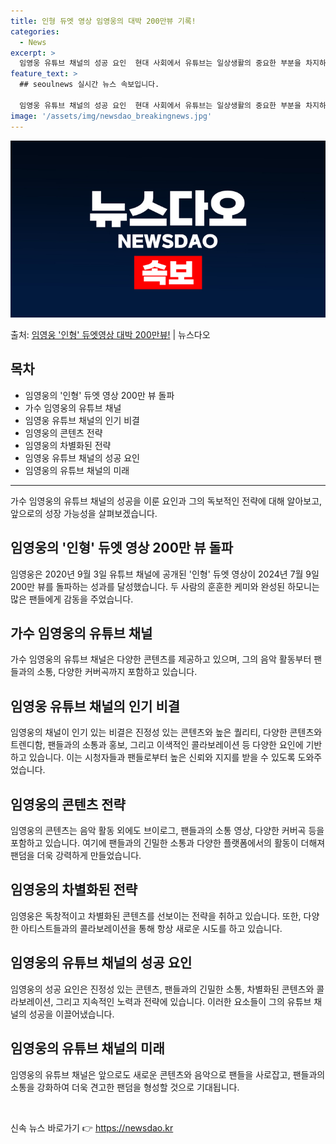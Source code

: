 ```yaml
---
title: 인형 듀엣 영상 임영웅의 대박 200만뷰 기록!
categories:
  - News
excerpt: >
  임영웅 유튜브 채널의 성공 요인  현대 사회에서 유튜브는 일상생활의 중요한 부분을 차지하며, 수많은 크리에이…
feature_text: >
  ## seoulnews 실시간 뉴스 속보입니다.

  임영웅 유튜브 채널의 성공 요인  현대 사회에서 유튜브는 일상생활의 중요한 부분을 차지하며, 수많은 크리에이…
image: '/assets/img/newsdao_breakingnews.jpg'
---
```


![뉴스다오 속보](/assets/img/newsdao_breakingnews.jpg)

<p>출처: <a href="https://newsdao.kr/4711" rel="dofollow">임영웅 '인형' 듀엣영상 대박 200만뷰!</a> | 뉴스다오</p>

<h2 data-ke-size="size26">목차</h2>
<ul>
    <li>임영웅의 '인형' 듀엣 영상 200만 뷰 돌파</li>
    <li>가수 임영웅의 유튜브 채널</li>
    <li>임영웅 유튜브 채널의 인기 비결</li>
    <li>임영웅의 콘텐츠 전략</li>
    <li>임영웅의 차별화된 전략</li>
    <li>임영웅 유튜브 채널의 성공 요인</li>
    <li>임영웅의 유튜브 채널의 미래</li>
</ul>
<hr>

가수 임영웅의 유튜브 채널의 성공을 이룬 요인과 그의 독보적인 전략에 대해 알아보고, 앞으로의 성장 가능성을 살펴보겠습니다.

<h2 data-ke-size="size26">임영웅의 '인형' 듀엣 영상 200만 뷰 돌파</h2>
임영웅은 2020년 9월 3일 유튜브 채널에 공개된 '인형' 듀엣 영상이 2024년 7월 9일 200만 뷰를 돌파하는 성과를 달성했습니다. 두 사람의 훈훈한 케미와 완성된 하모니는 많은 팬들에게 감동을 주었습니다.

<h2 data-ke-size="size26">가수 임영웅의 유튜브 채널</h2>
가수 임영웅의 유튜브 채널은 다양한 콘텐츠를 제공하고 있으며, 그의 음악 활동부터 팬들과의 소통, 다양한 커버곡까지 포함하고 있습니다.

<h2 data-ke-size="size26">임영웅 유튜브 채널의 인기 비결</h2>
임영웅의 채널이 인기 있는 비결은 진정성 있는 콘텐츠와 높은 퀄리티, 다양한 콘텐츠와 트렌디함, 팬들과의 소통과 홍보, 그리고 이색적인 콜라보레이션 등 다양한 요인에 기반하고 있습니다. 이는 시청자들과 팬들로부터 높은 신뢰와 지지를 받을 수 있도록 도와주었습니다.

<h2 data-ke-size="size26">임영웅의 콘텐츠 전략</h2>
임영웅의 콘텐츠는 음악 활동 외에도 브이로그, 팬들과의 소통 영상, 다양한 커버곡 등을 포함하고 있습니다. 여기에 팬들과의 긴밀한 소통과 다양한 플랫폼에서의 활동이 더해져 팬덤을 더욱 강력하게 만들었습니다.

<h2 data-ke-size="size26">임영웅의 차별화된 전략</h2>
임영웅은 독창적이고 차별화된 콘텐츠를 선보이는 전략을 취하고 있습니다. 또한, 다양한 아티스트들과의 콜라보레이션을 통해 항상 새로운 시도를 하고 있습니다.

<h2 data-ke-size="size26">임영웅의 유튜브 채널의 성공 요인</h2>
임영웅의 성공 요인은 진정성 있는 콘텐츠, 팬들과의 긴밀한 소통, 차별화된 콘텐츠와 콜라보레이션, 그리고 지속적인 노력과 전략에 있습니다. 이러한 요소들이 그의 유튜브 채널의 성공을 이끌어냈습니다.

<h2 data-ke-size="size26">임영웅의 유튜브 채널의 미래</h2>
임영웅의 유튜브 채널은 앞으로도 새로운 콘텐츠와 음악으로 팬들을 사로잡고, 팬들과의 소통을 강화하여 더욱 견고한 팬덤을 형성할 것으로 기대됩니다.

<p data-ke-size="size16">&nbsp;</p> 

신속 뉴스 바로가기 👉 <a href="https://newsdao.kr" rel="dofollow">https://newsdao.kr</a>


